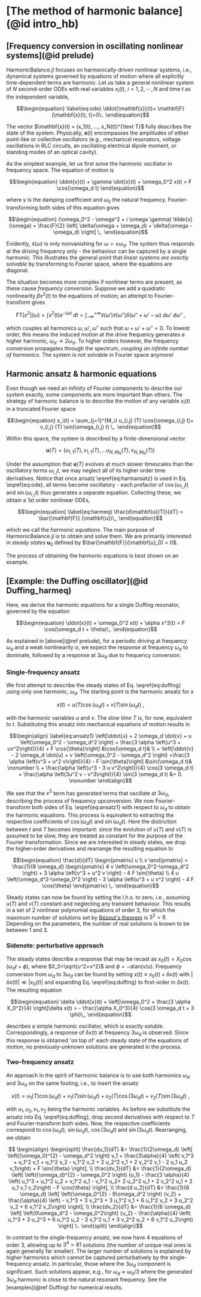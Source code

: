 # [The method of harmonic balance](@id intro_hb)

## [Frequency conversion in oscillating nonlinear systems](@id prelude)

HarmonicBalance.jl focuses on harmonically-driven nonlinear systems, i.e., dynamical systems
governed by equations of motion where all explicitly time-dependent terms are harmonic. Let us take a general nonlinear system of $N$ second-order ODEs with real variables $x_i(t)$, $i = 1,2,\cdots,N$ and time $t$ as the independent variable,

```math
\begin{equation} \label{eq:ode}
  \ddot{\mathbf{x}}(t)+ \mathbf{F}(\mathbf{x}(t), t)=0\:.
\end{equation}
```

The vector $\mathbf{x}(t) = (x_1(t), ..., x_N(t))^{\text T}$ fully describes the state of the system.  Physically, $\mathbf{x}(t)$ encompasses the amplitudes of either point-like or collective oscillators (e.g., mechanical resonators, voltage oscillations in RLC circuits, an oscillating electrical dipole moment, or standing modes of an optical cavity). 

As the simplest example, let us first solve the harmonic oscillator in frequency space. The equation of motion is
```math
\begin{equation}
\ddot{x}(t) + \gamma \dot{x}(t) + \omega_0^2 x(t) = F \cos(\omega_d t)
\end{equation}
```
where $\gamma$ is the damping coefficient and $\omega_0$ the natural frequency. Fourier-transforming both sides of this equation gives
```math
\begin{equation}
(\omega_0^2 - \omega^2 + i \omega \gamma) \tilde{x}(\omega) = \frac{F}{2} \left[ \delta(\omega + \omega_d) + \delta(\omega - \omega_d) \right] \,.
\end{equation}
```
Evidently, $\tilde{x}(\omega)$ is only nonvanishing for $\omega = \pm \omega_d$. The system thus responds at the driving frequency only - the behaviour can be captured by a single harmonic. This illustrates the general point that _linear systems are exactly solvable_ by transforming to Fourier space, where the equations are diagonal.

The situation becomes more complex if nonlinear terms are present, as these cause _frequency conversion_. Suppose we add a quadratic nonlinearity $\beta x^2(t)$ to the equations of motion; an attempt to Fourier-transform gives
```math
\begin{equation} \label{eq:duffingFT}
    \text{FT}[x^2](\omega) =  \int x^2(t) e^{-i\omega t} \: dt = \int_{-\infty}^{+\infty} \tilde{x}(\omega')\tilde{x}(\omega'') \delta(\omega''+\omega'-\omega) \: d\omega' \: d\omega'' \,,
\end{equation}
```
which couples all harmonics $\omega, \omega', \omega''$ such that $\omega + \omega' + \omega'' = 0$. To lowest order, this means the induced motion at the drive frequency generates a higher harmonic, $\omega_d \rightarrow 2\omega_d$. To higher orders however, the frequency conversion propagates through the spectrum, _coupling an infinite number of harmonics_. The system is not solvable in Fourier space anymore!


## Harmonic ansatz & harmonic equations

Even though we need an infinity of Fourier components to describe our system exactly, some components are more important than others. The strategy of harmonic balance is to describe the motion of any variable $x_i(t)$ in a truncated Fourier space
```math
\begin{equation}
x_i(t) = \sum_{j=1}^{M_i} u_{i,j}  (T)  \cos(\omega_{i,j} t)+ v_{i,j} (T) \sin(\omega_{i,j} t) \,.
\end{equation}
```
Within this space, the system is described by a finite-dimensional vector
```math
\begin{equation} \label{eq:harmansatz}
\mathbf{u}(T) = (u_{1,1}(T), v_{1,1}(T), \ldots u_{N, M_N}(T), v_{N, M_N}(T))
\end{equation}
```

Under the assumption that $\mathbf{u}(T)$ evolves at much slower timescales than the oscillatory terms $\omega_{i,j} t$, we may neglect all of its higher order time derivatives. Notice that once ansatz \eqref{eq:harmansatz} is used in Eq. \eqref{eq:ode}, all terms become oscillatory - each prefactor of $\cos(\omega_{i,j} t)$ and $\sin(\omega_{i,j} t)$ thus generates a separate equation. Collecting these, we obtain a 1st order nonlinear ODEs,
```math
\begin{equation} \label{eq:harmeq}
\frac{d\mathbf{u}(T)}{dT}  = \bar{\mathbf{F}} (\mathbf{u})\,,
\end{equation}
```
which we call the _harmonic equations_. The main purpose of HarmonicBalance.jl is to obtain and solve them. We are primarily interested in _steady states_ $\mathbf{u}_0$ defined by $\bar{\mathbf{F}}(\mathbf{u}_0) = 0$.

The process of obtaining the harmonic equations is best shown on an example.

## [Example: the Duffing oscillator](@id Duffing_harmeq)

Here, we derive the harmonic equations for a single Duffing resonator, governed by the equation
```math
\begin{equation}
    \ddot{x}(t) + \omega_0^2 x(t) + \alpha x^3(t) = F \cos(\omega_d t + \theta)\,.
\end{equation}
```
As explained in [above](@ref prelude), for a periodic driving at frequency $\omega_d$ and a weak nonlinearity $\alpha$, we expect the response at frequency $\omega_d$ to dominate, followed by a response at $3\omega_d$ due to frequency conversion.
	
### Single-frequency ansatz
    
We first attempt to describe the steady states of Eq. \eqref{eq:duffing} using only one harmonic, $\omega_d$. The starting point is the harmonic ansatz for $x$
```math
\begin{equation}
	x(t) = u(T) \cos(\omega_d t) + v(T) \sin(\omega_d t)\:,
\end{equation}
```

with the harmonic variables $u$ and $v$. The _slow time_ $T$ is, for now, equivalent to $t$. Substituting this ansatz into mechanical equations of motion results in
```math
\begin{align} \label{eq:ansatz1}
	\left[\ddot{u} + 2 \omega_d \dot{v} + u \left(\omega_0^2 - \omega_d^2 \right) +  \frac{3 \alpha \left(u^3 + uv^2\right)}{4} + F \cos{\theta}\right] &\cos(\omega_d t)& \\
	+ \left[\ddot{v} - 2 \omega_d \dot{u} + v \left(\omega_0^2 - \omega_d^2 \right)  +\frac{3 \alpha \left(v^3 + u^2 v\right)}{4} - F \sin{\theta}\right] &\sin(\omega_d t)& \nonumber \\
	+ \frac{\alpha \left(u^3 - 3 u v^2\right)}{4} \cos(3 \omega_d t) +  \frac{\alpha \left(3u^2 v - v^3\right)}{4} \sin(3 \omega_d t) &= 0. \nonumber
\end{align}
```

We see that the $x^3$ term has generated terms that oscillate at $3\omega_d$, describing the process of frequency upconversion. We now Fourier-transform both sides of Eq. \eqref{eq:ansatz1} with respect to $\omega_d$ to obtain the harmonic equations. This process is equivalent to extracting the respective coefficients of $\cos(\omega_d t)$ and $\sin(\omega_d t)$. Here the distinction between $t$ and $T$ becomes important: since the evolution of $u(T)$ and $v(T)$ is assumed to be slow, they are treated as constant for the purpose of the Fourier transformation. Since we are interested in steady states, we drop the higher-order derivatives and rearrange the resulting equation to
```math
\begin{equation}
	\frac{d}{dT} \begin{pmatrix} u \\ v  \end{pmatrix} = \frac{1}{8 \omega_d} \begin{pmatrix} 4 v \left(\omega_0^2-\omega_d^2 \right) + 3 \alpha \left(v^3 + u^2 v  \right) - 4 F \sin{\theta}  \\ 4 u \left(\omega_d^2-\omega_0^2 \right)  - 3 \alpha \left(u^3 + u v^2 \right) - 4 F \cos{\theta}  \end{pmatrix} \,.
\end{equation}
```

Steady states can now be found by setting the l.h.s. to zero, i.e., assuming $u(T)$ and $v(T)$ constant and neglecting any transient behaviour. This results in a set of 2 nonlinear polynomial equations of order 3, for which the maximum number of solutions set by [Bézout's theorem](https://en.wikipedia.org/wiki/B%C3%A9zout%27s_theorem) is $3^2=9$. Depending on the parameters, the number of real solutions is known to be between 1 and 3.

### Sidenote: perturbative approach

The steady states describe a response that may be recast as $x_0(t) = X_0 \cos(\omega_d t + \phi)$, where $X_0=\sqrt{u^2+v^2}$ and $\phi=-\text{atan}(v/u)$. Frequency conversion from $\omega_d$ to $3 \omega_d$ can be found by setting $x(t) \equiv x_0(t) + \delta x(t)$ with $|\delta x(t)|\ll|x_0(t)|$ and expanding Eq. \eqref{eq:duffing} to first-order in $\delta x(t)$. The resulting equation
```math
\begin{equation}
    \delta \ddot{x}(t) + \left[\omega_0^2 + \frac{3 \alpha X_0^2}{4} \right]\delta x(t) = - \frac{\alpha X_0^3}{4} \cos(3 \omega_d t + 3 \phi)\,,
\end{equation}
```
describes a simple harmonic oscillator, which is exactly soluble. Correspondingly, a response of $\delta x(t)$ at frequency $3 \omega_d$ is observed. Since this response is obtained 'on top of' each steady state of the equations of motion, no previously-unknown solutions are generated in the process.
	
### Two-frequency ansatz

An approach in the spirit of harmonic balance is to use both harmonics $\omega_d$ and $3 \omega_d$ on the same footing, i.e., to insert the ansatz
```math
\begin{equation}
	x(t) = u_1(T) \cos(\omega_d t) + v_1(T) \sin(\omega_d t) + u_2(T) \cos(3 \omega_d t) + v_2(T) \sin(3\omega_d t)\:,
\end{equation}
```
with $u_1, u_2, v_1, v_2$ being the harmonic variables. As before we substitute the ansatz into Eq. \eqref{eq:duffing}, drop second derivatives with respect to $T$ and Fourier-transform both sides. Now, the respective coefficients correspond to $\cos(\omega_d t)$, $\sin(\omega_d t)$, $\cos(3 \omega_d t)$ and $\sin(3\omega_d t)$. Rearranging, we obtain

```math
	\begin{align}
	\begin{split}
	\frac{du_1}{dT} &=  \frac{1}{2\omega_d} \left[ \left({\omega_0}^{2} - \omega_d^2 \right) v_1 + \frac{3\alpha}{4} \left( v_1^3 + u_1^2 v_1 + u_1^2 v_2 - v_1^2 v_2 + 2 u_2^2 v_1 + 2 v_2^2 v_1 - 2 u_1 u_2 v_1\right)  + F \sin{\theta} \right],
	\\
	\frac{dv_1}{dT} &= \frac{1}{2\omega_d} \left[ \left({\omega_d}^{2} - \omega_0^2 \right) {u_1} - \frac{3 \alpha}{4} \left( u_1^3 + u_1^2 u_2 + v_1^2 u_1 - v_1^2 u_2+ 2 u_2^2 u_1 + 2 v_2^2 u_1  + 2 u_1 v_1 v_2\right) - F \cos{\theta} \right],
	\\
	\frac{d u_2}{dT} &= \frac{1}{6 \omega_d} \left[ \left(\omega_0^{2} - 9\omega_d^2 \right) {v_2} + \frac{\alpha}{4} \left( - v_1^3 + 3 v_2^3 + 3 u_1^2 v_1 + 6 u_1^2 v_2 + 3 u_2^2 v_2 + 6 v_1^2 v_2\right) \right],
	\\
	\frac{dv_2}{dT} &= \frac{1}{6 \omega_d} \left[ \left(9\omega_d^2 - \omega_0^2\right) {u_2} - \frac{\alpha}{4} \left( u_1^3 + 3 u_2^3 + 6 u_1^2 u_2 - 3 v_1^2 u_1 + 3 v_2^2 u_2 + 6 v_1^2 u_2\right) \right] \:.
	\end{split}
	\end{align}
```
In contrast to the single-frequency ansatz,  we now have 4 equations of order 3, allowing up to $3^4=81$ solutions (the number of unique real ones is again generally far smaller). The larger number of solutions is explained by higher harmonics which cannot be captured perturbatively by the single-frequency ansatz. In particular, those where the $3 \omega_d$ component is significant. Such solutions appear, e.g., for $\omega_d \approx \omega_0 / 3$ where the generated $3 \omega_d$ harmonic is close to the natural resonant frequency. See the [examples](@ref Duffing) for numerical results.
	
